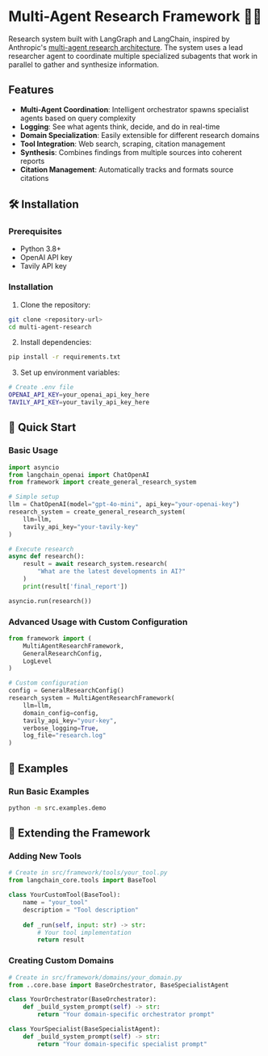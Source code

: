 # Multi-Agent Research Framework 🔬🤖

Research system built with LangGraph and LangChain, inspired by Anthropic's [multi-agent research architecture](https://www.anthropic.com/engineering/built-multi-agent-research-system). The system uses a lead researcher agent to coordinate multiple specialized subagents that work in parallel to gather and synthesize information.

## Features

- **Multi-Agent Coordination**: Intelligent orchestrator spawns specialist agents based on query complexity
- **Logging**: See what agents think, decide, and do in real-time
- **Domain Specialization**: Easily extensible for different research domains
- **Tool Integration**: Web search, scraping, citation management
- **Synthesis**: Combines findings from multiple sources into coherent reports
- **Citation Management**: Automatically tracks and formats source citations

## 🛠️ Installation

### Prerequisites

- Python 3.8+
- OpenAI API key
- Tavily API key

### Installation

1. Clone the repository:
```bash
git clone <repository-url>
cd multi-agent-research
```

2. Install dependencies:
```bash
pip install -r requirements.txt
```

3. Set up environment variables:
```bash
# Create .env file
OPENAI_API_KEY=your_openai_api_key_here
TAVILY_API_KEY=your_tavily_api_key_here
```

## 🚀 Quick Start

### Basic Usage

```python
import asyncio
from langchain_openai import ChatOpenAI
from framework import create_general_research_system

# Simple setup
llm = ChatOpenAI(model="gpt-4o-mini", api_key="your-openai-key")
research_system = create_general_research_system(
    llm=llm,
    tavily_api_key="your-tavily-key"
)

# Execute research
async def research():
    result = await research_system.research(
        "What are the latest developments in AI?"
    )
    print(result['final_report'])

asyncio.run(research())
```

### Advanced Usage with Custom Configuration

```python
from framework import (
    MultiAgentResearchFramework,
    GeneralResearchConfig,
    LogLevel
)

# Custom configuration
config = GeneralResearchConfig()
research_system = MultiAgentResearchFramework(
    llm=llm,
    domain_config=config,
    tavily_api_key="your-key",
    verbose_logging=True,
    log_file="research.log"
)
```

## 📝 Examples

### Run Basic Examples
```bash
python -m src.examples.demo
```

## 🔧 Extending the Framework

### Adding New Tools

```python
# Create in src/framework/tools/your_tool.py
from langchain_core.tools import BaseTool

class YourCustomTool(BaseTool):
    name = "your_tool"
    description = "Tool description"
    
    def _run(self, input: str) -> str:
        # Your tool implementation
        return result
```

### Creating Custom Domains

```python
# Create in src/framework/domains/your_domain.py
from ..core.base import BaseOrchestrator, BaseSpecialistAgent

class YourOrchestrator(BaseOrchestrator):
    def _build_system_prompt(self) -> str:
        return "Your domain-specific orchestrator prompt"

class YourSpecialist(BaseSpecialistAgent):
    def _build_system_prompt(self) -> str:
        return "Your domain-specific specialist prompt"
```
